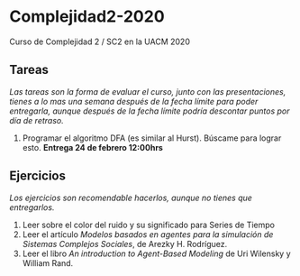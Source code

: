 # Complejidad2-2020
Curso de Complejidad 2 / SC2 en la UACM 2020

## Tareas 
*Las tareas son la forma de evaluar el curso, junto con las presentaciones, tienes a lo mas una semana después de la fecha límite para poder entregarla, aunque después de la fecha límite podría descontar puntos por día de retraso.*
1. Programar el algoritmo DFA (es similar al Hurst). Búscame para lograr esto. **Entrega 24 de febrero 12:00hrs**

## Ejercicios
*Los ejercicios son recomendable hacerlos, aunque no tienes que entregarlos.*
1. Leer sobre el color del ruido y su significado para Series de Tiempo
2. Leer el artículo *Modelos basados en agentes para la simulación de Sistemas Complejos Sociales*, de Arezky H. Rodríguez.
3. Leer el libro *An introduction to Agent-Based Modeling* de Uri Wilensky y William Rand.
